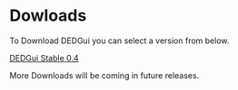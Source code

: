 # Dowloads

To Download DEDGui you can select a version from below.

[DEDGui Stable 0.4](https://www.dropbox.com/s/as4v6rw1cav036m/DEDGui-0.4-Stable.zip?dl=1)

More Downloads will be coming in future releases.
